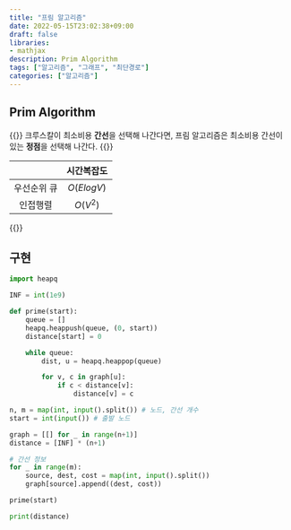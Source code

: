 ```yaml
---
title: "프림 알고리즘"
date: 2022-05-15T23:02:38+09:00
draft: false
libraries:
- mathjax
description: Prim Algorithm
tags: ["알고리즘", "그래프", "최단경로"]
categories: ["알고리즘"]
---
```


## Prim Algorithm
{{<boxmd>}}
크루스칼이 최소비용 **간선**을 선택해 나간다면, 프림 알고리즘은 최소비용 간선이 있는 **정점**을 선택해 나간다.
{{</boxmd>}}

||시간복잡도|
|:-:|:-:|
|우선순위 큐|$O(ElogV)$|
|인접행렬|$O(V^2)$|

{{<youtube cplfcGZmX7I>}}

## 구현
```python
import heapq

INF = int(1e9)

def prime(start):
    queue = []
    heapq.heappush(queue, (0, start))
    distance[start] = 0

    while queue:
        dist, u = heapq.heappop(queue)

        for v, c in graph[u]:
            if c < distance[v]:
                distance[v] = c

n, m = map(int, input().split()) # 노드, 간선 개수
start = int(input()) # 출발 노드

graph = [[] for _ in range(n+1)]
distance = [INF] * (n+1)

# 간선 정보
for _ in range(m):
    source, dest, cost = map(int, input().split())
    graph[source].append((dest, cost))

prime(start)

print(distance)
```